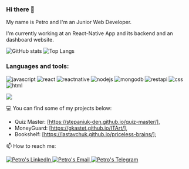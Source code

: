 ### Hi there 👋
My name is Petro and I'm an Junior Web Developer.

I'm currently working at an React-Native App and its backend and an dashboard website.

![GitHub stats](https://github-readme-stats.vercel.app/api?username=pttkachuk&show_icons=true&hide_title=true&count_private=true&include_all_commits=true&count_private=true&theme=gotham)
![Top Langs](https://github-readme-stats.vercel.app/api/top-langs/?username=pttkachuk&layout=compact&theme=gotham&custom_title=Statistics) 

### Languages and tools:
![javascript](https://img.shields.io/badge/javascript-yellow?style=for-the-badge&logo=javascript&logoColor=white)
![react](https://img.shields.io/badge/react-blue?style=for-the-badge&logo=react&logoColor=white)
![reactnative](https://img.shields.io/badge/reactnative-admiral?style=for-the-badge&logo=reactnative&logoColor=white)
![nodejs](https://img.shields.io/badge/nodejs-green?style=for-the-badge&logo=nodejs&logoColor=white)
![mongodb](https://img.shields.io/badge/mongodb%20-%20green?style=for-the-badge&logo=mongodb&logoColor=white)
![restapi](https://img.shields.io/badge/restapi-grey?style=for-the-badge&logo=restapi&logoColor=white)
![css](https://img.shields.io/badge/css-blue?style=for-the-badge&logo=css&logoColor=white)
![html](https://img.shields.io/badge/html-red?style=for-the-badge&logo=html&logoColor=white)

![](https://komarev.com/ghpvc/?username=pttkachuk&style=flat&color=grey)

💻 You can find some of my projects below:
- Quiz Master: [https://stepaniuk-den.github.io/quiz-master/],
- MoneyGuard: [https://gkastet.github.io/ITArt/],
- Bookshelf: [https://lastavchuk.github.io/priceless-brains/];

📫 How to reach me:

<a href="https://www.linkedin.com/in/petro-tkachuk/">
  <img alt="Petro's LinkedIn" src="https://img.shields.io/badge/linkedin-blue?style=for-the-badge&logo=linkedin&logoColor=white"/>
</a>

<a href="mailto:petrotkachuk6@gmail.com">
  <img alt="Petro's Email" src="https://img.shields.io/badge/email-red?style=for-the-badge&logo=gmail&logoColor=white"/>
</a>

<a href="https://t.me/pttkachuk">
  <img alt="Petro's Telegram" src="https://img.shields.io/badge/Telegram-blue?style=for-the-badge&logo=telegram&logoColor=white"/>
</a>



<!---
pttkachuk/pttkachuk is a ✨ special ✨ repository because its `README.md` (this file) appears on your GitHub profile.
You can click the Preview link to take a look at your changes.
--->
